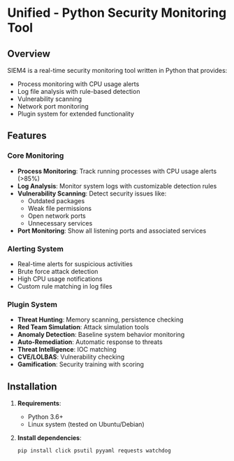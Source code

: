 # Unified - Python Security Monitoring Tool

## Overview

SIEM4 is a real-time security monitoring tool written in Python that provides:

- Process monitoring with CPU usage alerts
- Log file analysis with rule-based detection
- Vulnerability scanning
- Network port monitoring
- Plugin system for extended functionality

## Features

### Core Monitoring
- **Process Monitoring**: Track running processes with CPU usage alerts (>85%)
- **Log Analysis**: Monitor system logs with customizable detection rules
- **Vulnerability Scanning**: Detect security issues like:
  - Outdated packages
  - Weak file permissions
  - Open network ports
  - Unnecessary services
- **Port Monitoring**: Show all listening ports and associated services

### Alerting System
- Real-time alerts for suspicious activities
- Brute force attack detection
- High CPU usage notifications
- Custom rule matching in log files

### Plugin System
- **Threat Hunting**: Memory scanning, persistence checking
- **Red Team Simulation**: Attack simulation tools
- **Anomaly Detection**: Baseline system behavior monitoring
- **Auto-Remediation**: Automatic response to threats
- **Threat Intelligence**: IOC matching
- **CVE/LOLBAS**: Vulnerability checking
- **Gamification**: Security training with scoring

## Installation

1. **Requirements**:
   - Python 3.6+
   - Linux system (tested on Ubuntu/Debian)

2. **Install dependencies**:
   ```bash
   pip install click psutil pyyaml requests watchdog
   ```
